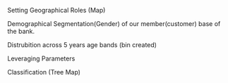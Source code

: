Setting Geographical Roles (Map)

Demographical Segmentation(Gender) of our member(customer) base of the bank.

Distrubition across 5 years age bands (bin created)

Leveraging Parameters

Classification (Tree Map) 

